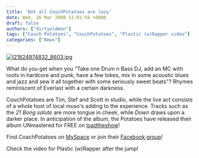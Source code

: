 ```yaml
---
title: 'Not all CouchPotatoes are lazy'
date: Wed, 26 Mar 2008 11:01:59 +0000
draft: false
authors: ["dirtyoldman"]
tags: ["Couch Potatoes", "CouchPotatoes", "Plastic (w)Rapper video"]
categories: ["News"]
---
```


[![l21824874832_8603.jpg](/wp-content/uploads/2008/03/l21824874832_8603.jpg)](/wp-content/uploads/2008/03/l21824874832_8603.jpg "l21824874832_8603.jpg")

What do you get when you "Take one Drum n Bass DJ, add an MC with roots in hardcore and punk, have a few tokes, mix in some acoustic blues and jazz and sew it all together with some seriously sweet beats"? Rhymes reminiscent of Everlast with a certain darkness.

CouchPotatoes are Tim, Stef and Scott in studio, while the live act consists of a whole host of local muso's adding to the experience. Tracks such as the _21 Bong salute_ are more tongue in cheek, while _Down_ draws upon a darker place. In anticipation of the album, the Potatoes have released their album UNmastered for FREE on [loadtheshow](http://www.loadtheshow.com/show/CouchPotatoes)!

Find CoachPotatoes on [MySpace](http://www.myspace.com/couchpotatoestheband) or join their [Facebook group](http://www.facebook.com/pages/CouchPotatoes/21824874832)!

Check the video for Plastic (w)Rapper after the jump!